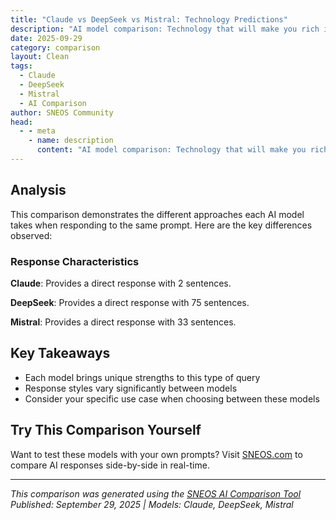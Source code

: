 ```yaml
---
title: "Claude vs DeepSeek vs Mistral: Technology Predictions"
description: "AI model comparison: Technology that will make you rich if you invest now..."
date: 2025-09-29
category: comparison
layout: Clean
tags:
  - Claude
  - DeepSeek
  - Mistral
  - AI Comparison
author: SNEOS Community
head:
  - - meta
    - name: description
      content: "AI model comparison: Technology that will make you rich if you invest now..."
---
```


<ChatComparison
  title="Claude vs DeepSeek vs Mistral: Technology Predictions"
  prompt="Technology that will make you rich if you invest now"
  :responses='{
    "Claude": "Invalid API source. Please specify \u0027openai\u0027, \u0027anthropic\u0027, \u0027gemini\u0027, \u0027gemini-grounding\u0027, \u0027deepseek\u0027, \u0027grok\u0027, \u0027grok-live\u0027, or \u0027mistral\u0027.",
    "DeepSeek": "Of course. This is a powerful and exciting question, but it\u0027s crucial to approach it with the right mindset.\n\nFirst, a critical disclaimer: **I am an AI and this is not financial advice.** All investments carry risk, especially in emerging technologies. You can lose your entire investment. Always do your own deep research (DYOR) and consider speaking with a qualified financial advisor.\n\nThe key to getting rich from a technological shift is not just picking the right technology, but **identifying the foundational layers and essential services that will enable that technology to flourish.** The people who got richest in the Gold Rush weren\u0027t the miners; they were the ones selling the picks, shovels, and Levi\u0027s jeans.\n\nWith that in mind, here are the technologies and, more importantly, the **investment angles** within them that have the potential for massive growth.\n\n---\n\n### 1. Artificial Intelligence (AI) - The New Electricity\nAI is not a future technology; it\u0027s here and accelerating. The initial wave of model makers (like OpenAI) is hard to invest in directly. The real opportunity now is in the \u0022picks and shovels.\u0022\n\n*   **Investment Angle: The Infrastructure**\n    *   **Semiconductors (GPUs):** AI runs on powerful chips. Companies like **NVIDIA** are the clear leaders, but also look at the entire supply chain (TSMC, ASML).\n    *   **Cloud Platforms:** Training AI models requires immense computing power. The big cloud providers (**Amazon AWS, Microsoft Azure, Google Cloud**) are essential utilities.\n    *   **Specialized AI Software \u0026 Tools:** Companies that provide data labeling, model monitoring, MLOps, and cybersecurity for AI systems. Look for startups and public companies solving the *hard problems* of deploying AI at scale.\n\n### 2. The Energy Transition - Powering the Future\nThe global shift to clean energy is a multi-trillion-dollar megatrend. This is about rebuilding the world\u0027s energy infrastructure.\n\n*   **Investment Angle: The Entire Value Chain**\n    *   **Next-Generation Renewables:** Beyond solar and wind, look at **Advanced Nuclear (SMRs)**, Geothermal, and Tidal energy companies.\n    *   **Energy Storage:** This is the bottleneck. Investing in companies that make better, cheaper **batteries (Lithium, Solid-state, Flow batteries)** is a bet on the entire grid and electric vehicle future.\n    *   **Grid Modernization:** The current grid can\u0027t handle the transition. Smart grid tech, long-distance transmission, and power management software are critical.\n\n### 3. Biotechnology \u0026 Longevity - Engineering Health\nWe are moving from treating sickness to engineering wellness and extending the human healthspan.\n\n*   **Investment Angle: Platform Technologies**\n    *   **Gene Editing \u0026 Therapy (CRISPR etc.):** Companies developing the tools to cure genetic diseases at the source. This is a high-risk, high-reward area.\n    *   **Precision Medicine:** Using AI and genetic data to create personalized treatments and drugs. Invest in companies that have unique data sets or diagnostic platforms.\n    *   **Longevity Biotech:** Companies targeting the fundamental mechanisms of aging. This is a nascent but potentially revolutionary field.\n\n### 4. Quantum Computing - The Next Compute Paradigm\nWhile still early, quantum computing promises to solve problems that are impossible for today\u0027s supercomputers (drug discovery, material science, cryptography).\n\n*   **Investment Angle: The Enablers and Early Users**\n    *   **Hardware \u0026 Software Platforms:** Companies like IBM, Google, and D-Wave are building the machines. This is highly speculative.\n    *   **Quantum-as-a-Service (QaaS):** The way most companies will first access quantum power.\n    *   **Cybersecurity:** Quantum computers will break current encryption. Companies developing **quantum-resistant cryptography** are a crucial hedge and a clear need.\n\n### 5. Robotics and Automation - The Physical Workforce\nThis goes beyond factory robots to intelligent systems that can perceive and act in the real world.\n\n*   **Investment Angle: Intelligence and Integration**\n    *   **AI-Powered Robotics:** Companies combining advanced AI with robotics for logistics, manufacturing, and even home assistance.\n    * **Specific Use-Case Leaders:** Look for companies dominating a specific automation niche, like **Drone Delivery** or **Autonomous Farming**.\n\n### 6. Neurotechnology - The Human-Machine Interface\nThis frontier technology aims to connect our brains directly to computers.\n\n*   **Investment Angle: Therapeutic and Augmentation**\n    *   **Medical Applications:** The first wave will be treating conditions like paralysis, depression, and Alzheimer\u0027s. This is the most likely near-term path to profitability.\n    *   **Consumer Augmentation:** Think beyond VR controllers to direct neural control of devices. This is a very long-term, speculative bet.\n\n---\n\n### How to Actually Approach Investing\n\n1.  **Public Markets (Stocks \u0026 ETFs):** The easiest way to get started.\n    *   **ETFs** are your friend. Instead of betting on one company, you can buy a basket of them. Examples:\n        *   **AI:** \u0060BOTZ\u0060 (Robotics \u0026 AI), \u0060AIQ\u0060 (Artificial Intelligence \u0026 Big Data)\n        *   **Clean Energy:** \u0060ICLN\u0060 (Global Clean Energy), \u0060TAN\u0060 (Solar)\n        *   **Biotech:** \u0060IBB\u0060 (Biotech), \u0060XBI\u0060 (Biotech)\n        *   **Semiconductors:** \u0060SMH\u0060 (Semiconductors)\n\n2.  **Private Markets (Startups \u0026 Venture Capital):** This is where the 1000x returns can happen, but it\u0027s highly illiquid and risky.\n    *   **For accredited investors:** Platforms like AngelList, Republic.\n    *   **For everyone:** Some platforms allow for small, non-accredited investments, but do extreme due diligence.\n\n3.  **Invest in Yourself:** The safest investment. Learn a high-value skill in one of these fields (e.g., become a machine learning engineer, a bioinformatician, a battery chemist). Your earning potential can skyrocket.\n\n### Final, Crucial Thoughts\n\n*   **Time Horizon:** These are **long-term** plays (5-20 years). Don\u0027t invest money you\u0027ll need soon.\n*   **Volatility:** These sectors are wildly volatile. Be prepared for your investment to drop 50% before it goes up 500%.\n*   **Diversify:** Don\u0027t put all your eggs in one technological basket. Spread your investments across different themes and asset classes.\n\nThe formula is: **Identify a transformative, foundational trend \u002B Invest in the essential infrastructure that enables it \u002B Have the patience to wait a decade.**\n\nThe technologies listed above are the most likely candidates to reshape our world and create immense wealth for those who back them early and wisely.",
    "Mistral": "Investing in emerging technologies can indeed be lucrative, but it\u0027s important to note that all investments come with risks. Here are a few technologies that have significant potential, but remember to do thorough research or consult with a financial advisor before making any investment decisions:\n\n1. **Artificial Intelligence (AI) and Machine Learning (ML)**: AI and ML are transforming industries across the board. Investments in companies or funds focused on these technologies can be promising.\n\n2. **Blockchain and Cryptocurrencies**: While volatile, cryptocurrencies like Bitcoin and Ethereum have shown significant growth. Blockchain technology itself has applications beyond cryptocurrency, including supply chain management, voting systems, and more.\n\n3. **Renewable Energy**: With increasing focus on sustainability, technologies like solar, wind, and hydrogen power are gaining traction. Companies involved in renewable energy production, storage, and distribution could be good investment targets.\n\n4. **Biotechnology**: Advances in biotech, including gene editing (CRISPR), mRNA vaccines, and personalized medicine, offer significant potential for growth.\n\n5. **Quantum Computing**: Although still in its early stages, quantum computing has the potential to revolutionize fields like cryptography, optimization, and material science.\n\n6. **Internet of Things (IoT)**: The IoT market is growing rapidly as more devices become connected. Companies involved in IoT hardware, software, and services could be good investment opportunities.\n\n7. **5G and Beyond**: The rollout of 5G networks is opening up new possibilities for connectivity and data transfer. Companies involved in 5G infrastructure and services could see significant growth.\n\n8. **Space Technology**: The space industry is experiencing a renaissance with private companies leading the charge. Investments in space tourism, satellite technology, and resource extraction could pay off.\n\n9. **Electric Vehicles (EVs) and Autonomous Driving**: The shift towards EVs and self-driving cars is accelerating. Companies involved in battery technology, EV manufacturing, and autonomous driving software are potential investment targets.\n\n10. **Augmented Reality (AR) and Virtual Reality (VR)**: As AR and VR technologies improve, they are finding more applications in gaming, education, real estate, and remote work.\n\nBefore investing, consider the following:\n- **Risk Tolerance**: High-growth technologies often come with high risk.\n- **Diversification**: Spread your investments across multiple sectors and companies.\n- **Long-Term View**: Many of these technologies are still in their early stages, so a long-term investment horizon may be necessary.\n- **Research**: Thoroughly research any company or fund before investing.\n\nAlways remember that past performance is not indicative of future results, especially in the volatile world of emerging technologies."
  }'
  published-date="16:28"
/>

## Analysis

This comparison demonstrates the different approaches each AI model takes when responding to the same prompt. Here are the key differences observed:

### Response Characteristics

**Claude**: Provides a direct response with 2 sentences. 

**DeepSeek**: Provides a direct response with 75 sentences. 

**Mistral**: Provides a direct response with 33 sentences. 

## Key Takeaways

- Each model brings unique strengths to this type of query
- Response styles vary significantly between models
- Consider your specific use case when choosing between these models

## Try This Comparison Yourself

Want to test these models with your own prompts? Visit [SNEOS.com](https://sneos.com) to compare AI responses side-by-side in real-time.

---

*This comparison was generated using the [SNEOS AI Comparison Tool](https://sneos.com)*
*Published: September 29, 2025 | Models: Claude, DeepSeek, Mistral*
